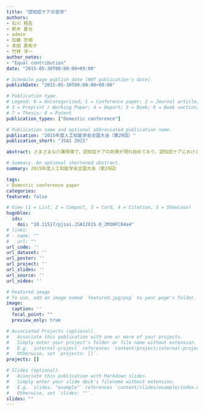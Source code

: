 ```yaml
---
title: "認知症ケアの哲学"
authors:
- 石川 翔吾
- 鈴木 夏也
- admin
- 加藤 忠相
- 本田 美和子
- 竹林 洋一
author_notes:
- "Equal contribution"
date: "2015-05-30T00:00:00+09:00"

# Schedule page publish date (NOT publication's date).
publishDate: "2015-05-30T00:00:00+09:00"

# Publication type.
# Legend: 0 = Uncategorized; 1 = Conference paper; 2 = Journal article;
# 3 = Preprint / Working Paper; 4 = Report; 5 = Book; 6 = Book section;
# 7 = Thesis; 8 = Patent
publication_types: ["Domestic conference"]

# Publication name and optional abbreviated publication name.
publication: "2015年度人工知能学会全国大会（第29回）"
publication_short: "JSAI 2015"

abstract: さまざまな介護現場で，認知症ケアの効果が現れ始めており，認知症ケアにおける技術と哲学（なぜその技術が必要なのか）は表裏一体であることが分かってきた．本発表では，多様な介護の場におけるインタラクションを比較することによって，認知症ケアの哲学と技術の関係についてに示す．

# Summary. An optional shortened abstract.
summary: 2015年度人工知能学会全国大会（第29回）

tags:
- Domestic conference paper
categories: 
featured: false

# View (1 = List, 2 = Compact, 3 = Card, 4 = Citation, 5 = Showcase)
hugoblox:
  ids:
    doi: "10.11517/pjsai.JSAI2015.0_2M3NFC04a4"
# links:
# - name: ""
#   url: ""
url_code: ''
url_dataset: ''
url_poster: ''
url_project: ''
url_slides: ''
url_source: ''
url_video: ''

# Featured image
# To use, add an image named `featured.jpg/png` to your page's folder. 
image:
  caption: ''
  focal_point: ""
  preview_only: true

# Associated Projects (optional).
#   Associate this publication with one or more of your projects.
#   Simply enter your project's folder or file name without extension.
#   E.g. `internal-project` references `content/project/internal-project/index.md`.
#   Otherwise, set `projects: []`.
projects: []

# Slides (optional).
#   Associate this publication with Markdown slides.
#   Simply enter your slide deck's filename without extension.
#   E.g. `slides: "example"` references `content/slides/example/index.md`.
#   Otherwise, set `slides: ""`.
slides: ""
---
```


